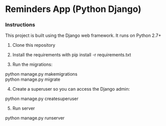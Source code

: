 # Reminders App (Python Django)

### Instructions

This project is built using the Django web framework. It runs on Python 2.7+

1. Clone this repository

2. Install the requirements with pip install -r requirements.txt

3. Run the migrations:

python manage.py makemigrations    
python manage.py migrate

4. Create a superuser so you can access the Django admin: 

python manage.py createsuperuser

5. Run server

python manage.py runserver
